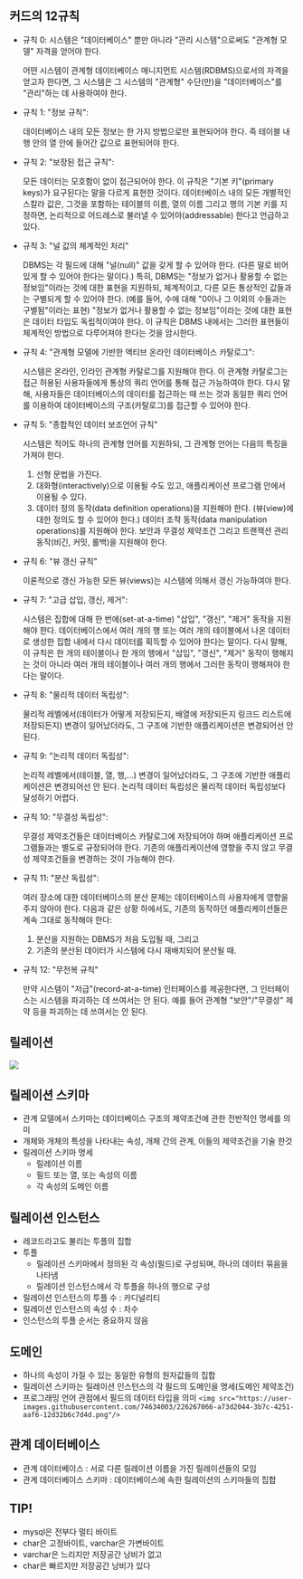 ## 커드의 12규칙

- 규칙 0: 시스템은 "데이터베이스" 뿐만 아니라 "관리 시스템"으로써도 "관계형 모델" 자격을 얻어야 한다.

  어떤 시스템이 관계형 데이터베이스 매니지먼트 시스템(RDBMS)으로서의 자격을 얻고자 한다면, 그 시스템은 그 시스템의 "관계형" 수단(만)을 "데이터베이스"를 "관리"하는 데 사용하여야 한다.
- 규칙 1: "정보 규칙":

  데이터베이스 내의 모든 정보는 한 가지 방법으로만 표현되어야 한다. 즉 테이블 내 행 안의 열 안에 들어간 값으로 표현되어야 한다.
- 규칙 2: "보장된 접근 규칙":

  모든 데이터는 모호함이 없이 접근되어야 한다. 이 규칙은 "기본 키"(primary keys)가 요구된다는 말을 다르게 표현한 것이다. 데이터베이스 내의 모든 개별적인 스칼라 값은, 그것을 포함하는 테이블의 이름, 열의 이름 그리고 행의 기본 키를 지정하면, 논리적으로 어드레스로 불러낼 수 있어야(addressable) 한다고 언급하고 있다.
- 규칙 3: "널 값의 체계적인 처리"

  DBMS는 각 필드에 대해 "널(null)" 값을 갖게 할 수 있어야 한다. (다른 말로 비어 있게 할 수 있어야 한다는 말이다.) 특히, DBMS는 "정보가 없거나 활용할 수 없는 정보임"이라는 것에 대한 표현을 지원하되, 체계적이고, 다른 모든 통상적인 값들과는 구별되게 할 수 있어야 한다. (예를 들어, 수에 대해 "0이나 그 이외의 수들과는 구별됨"이라는 표현) "정보가 없거나 활용할 수 없는 정보임"이라는 것에 대한 표현은 데이터 타입도 독립적이여야 한다. 이 규칙은 DBMS 내에서는 그러한 표현들이 체계적인 방법으로 다루어져야 한다는 것을 암시한다.
- 규칙 4: "관계형 모델에 기반한 액티브 온라인 데이터베이스 카탈로그":

  시스템은 온라인, 인라인 관계형 카탈로그를 지원해야 한다. 이 관계형 카탈로그는 접근 허용된 사용자들에게 통상의 쿼리 언어를 통해 접근 가능하여야 한다. 다시 말해, 사용자들은 데이터베이스의 데이터를 접근하는 때 쓰는 것과 동일한 쿼리 언어를 이용하여 데이터베이스의 구조(카탈로그)를 접근할 수 있어야 한다.
- 규칙 5: "종합적인 데이터 보조언어 규칙"

  시스템은 적어도 하나의 관계형 언어를 지원하되, 그 관계형 언어는 다음의 특징을 가져야 한다.

  1. 선형 문법을 가진다.
  2. 대화형(interactively)으로 이용될 수도 있고, 애플리케이션 프로그램  안에서 이용될 수 있다.
  3. 데이터 정의 동작(data definition operations)을 지원해야 한다. (뷰(view)에 대한 정의도 할 수 있어야 한다.) 데이터 조작 동작(data manipulation operations)를 지원해야 한다. 보안과 무결성 제약조건 그리고 트랜잭션 관리 동작(비긴, 커밋, 롤백)을 지원해야 한다.
- 규칙 6: "뷰 갱신 규칙"

  이론적으로 갱신 가능한 모든 뷰(views)는 시스템에 의해서 갱신 가능하여야 한다.
- 규칙 7: "고급 삽입, 갱신, 제거":

  시스템은 집합에 대해 한 번에(set-at-a-time) "삽입", "갱신", "제거" 동작을 지원해야 한다.
  데이터베이스에서 여러 개의 행 또는 여러 개의 테이블에서 나온 데이터로 생성한 집합 내에서 다시 데이터를 획득할 수 있어야 한다는 말이다.
  다시 말해, 이 규칙은 한 개의 테이블이나 한 개의 행에서 "삽입", "갱신", "제거" 동작이 행해지는 것이 아니라 여러 개의 테이블이나 여러 개의 행에서 그러한 동작이 행해져야 한다는 말이다.
- 규칙 8: "물리적 데이터 독립성":

  물리적 레벨에서(데이터가 어떻게 저장되든지, 배열에 저장되든지 링크드 리스트에 저장되든지) 변경이 일어났더라도, 그 구조에 기반한 애플리케이션은 변경되어선 안 된다.
- 규칙 9: "논리적 데이터 독립성":

  논리적 레벨에서(테이블, 열, 행,...) 변경이 일어났더라도, 그 구조에 기반한 애플리케이션은 변경되어선 안 된다. 논리적 데이터 독립성은 물리적 데이터 독립성보다 달성하기 어렵다.
- 규칙 10: "무결성 독립성":

  무결성 제약조건들은 데이터베이스 카탈로그에 저장되어야 하며 애플리케이션 프로그램들과는 별도로 규정되어야 한다. 기존의 애플리케이션에 영향을 주지 않고 무결성 제약조건들을 변경하는 것이 가능해야 한다.
- 규칙 11: "분산 독립성":

  여러 장소에 대한 데이터베이스의 분산 문제는 데이터베이스의 사용자에게 영향을 주지 않아야 한다. 다음과 같은 상황 하에서도, 기존의 동작하던 애플리케이션들은 계속 그대로 동작해야 한다:

  1. 분산을 지원하는 DBMS가 처음 도입될 때, 그리고
  2. 기존의 분산된 데이터가 시스템에 다시 재배치되어 분산될 때.
- 규칙 12: "무전복 규칙"

  만약 시스템이 "저급"(record-at-a-time) 인터페이스를 제공한다면, 그 인터페이스는 시스템을 파괴하는 데 쓰여서는 안 된다. 예를 들어 관계형 "보안"/"무결성" 제약 등을 파괴하는 데 쓰여서는 안 된다.

## 릴레이션

<img src="https://user-images.githubusercontent.com/74634003/226265375-c3da8129-83c2-40d5-97bf-7179942a7fa4.png"/>

## 릴레이션 스키마

- 관계 모델에서 스키마는 데이터베이스 구조의 제약조건에 관한 전반적인 명세를 의미
- 개체와 개체의 특성을 나타내는 속성, 개체 간의 관계, 이들의 제약조건을 기술 한것
- 릴레이션 스키마 명세
  - 릴레이션 이름
  - 필드 또는 열, 또는 속성의 이름
  - 각 속성의 도메인 이름

## 릴레이션 인스턴스

- 레코드라고도 불리는 투플의 집합
- 투플
  - 릴레이션 스키마에서 정의된 각 속성(필드)로 구성되며, 하나의 데이터 묶음을 나타냄
  - 릴레이션 인스턴스에서 각 투플을 하나의 행으로 구성
- 릴레이션 인스턴스의 투플 수 : 카디널리티
- 릴레이션 인스턴스의 속성 수 : 차수
- 인스턴스의 투플 순서는 중요하지 않음

## 도메인

- 하나의 속성이 가질 수 있는 동일한 유형의 원자값들의 집합
- 릴레이션 스키마는 릴레이션 인스턴스의 각 필드의 도메인을 명세(도메인 제약조건)
- 프로그래밍 언어 관점에서 필드의 데이터 타입을 의미
  `<img src="https://user-images.githubusercontent.com/74634003/226267066-a73d2044-3b7c-4251-aaf6-12d32b6c7d4d.png"/>`

## 관계 데이터베이스

- 관계 데이터베이스 : 서로 다른 릴레이션 이름을 가진 릴레이션들의 모임
- 관계 데이터베이스 스키마 : 데이터베이스에 속한 릴레이션의 스키마들의 집합


## TIP!

- mysql은 전부다 멀티 바이트
- char은 고정바이트, varchar은 가변바이트
- varchar은 느리지만 저장공간 낭비가 없고
- char은 빠르지만 저장공간 낭비가 있다
